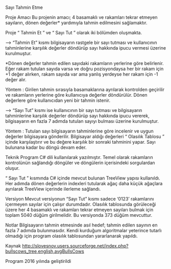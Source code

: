 Sayı Tahmin Etme

Proje Amacı
Bu projenin amacı; 4 basamaklı ve rakamları tekrar
etmeyen sayıların, dönen değerler* yardımıyla tahmin
edilmesini sağlamaktır. 

Proje “ Tahmin Et ” ve “ Sayı Tut ” olarak iki bölümden
oluşmakta.

--> “Tahmin Et” kısmı bilgisayarın rastgele bir sayı tutması
ve kullanıcının tahminlerine karşılık değerler döndürüp sayı
hakkında ipucu vermesi üzerine kurulmuştur.

*Dönen değerler tahmin edilen sayıdaki rakamların yerlerine göre
belirlenir. Eğer rakam tutulan sayıda varsa ve doğru pozisyondaysa her
bir rakam için +1 değer alırken, rakam sayıda var ama yanlış yerdeyse
her rakam için -1 değer alır.

Yöntem : Girilen tahmin sırasıyla basamaklarına
ayrılarak kontrolden geçirilir ve rakamların yerlerine göre
kullanıcıya değerler döndürülür. Dönen değerlere göre
kullanıcıdan yeni bir tahmin istenir.

--> “Sayı Tut” kısmı ise kullanıcının bir sayı tutması ve
bilgisayarın tahminlerine karşılık değerler döndürüp sayı
hakkında ipucu vererek, bilgisayarın en fazla 7 adımda
tutulan sayıyı bulması üzerine kurulmuştur.

Yöntem : Tutulan sayı bilgisayarın tahminlerine göre
incelenir ve uygun değerler bilgisayara gönderilir.
Bilgisayar aldığı değerleri “ Olasılık Tablosu ” içinde
karşılaştırır ve bu değere karşılık bir sonraki tahminini
yapar. Sayı bulunana kadar bu döngü devam eder.

Teknik
Program C# dili kullanılarak yazılmıştır. Temel olarak
rakamların kontrolünün sağlandığı döngüler ve döngülerin
içerisindeki sorgulardan oluşur.

“ Sayı Tut ” kısmında C# içinde mevcut bulunan TreeView
yapısı kullanıldı.
Her adımda dönen değerlerin indexleri tutularak ağaç
daha küçük ağaçlara ayrılarak TreeView içerinde ilerleme
sağlandı.

Versiyon
Mevcut versiyonun “Sayı Tut” kısmı sadece ‘0123’ rakamlarını
içermeyen sayılar için çalışır durumdadır. Olasılık tablosunda görüleceği
üzere her 4 basamaklı ve rakamları tekrar etmeyen sayıları bulmak için
toplam 5040 düğüm girilmelidir. Bu versiyonda 373 düğüm mevcuttur.

Notlar
Bilgisayarın tahmin etmesinde asıl hedef; tahmin edilen sayının en
fazla 7 adımda bulunmasıdır. Kendi kurduğum algoritmalar yeterince
tutarlı olmadığı için program olasılık tablosundan yararlanarak yapıldı.

Kaynak
http://slovesnov.users.sourceforge.net/index.php?bullscows_tree,english,avgBullsCows

Program 2016 yılında geliştirildi
